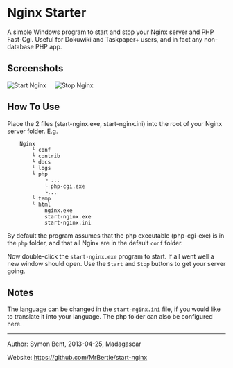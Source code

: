 ﻿Nginx Starter
======

A simple Windows program to start and stop your Nginx server and PHP Fast-Cgi.  Useful for Dokuwiki and Taskpaper+ users, and in fact any non-database PHP app.

Screenshots
------
![Start Nginx](https://taskpaperplus.googlecode.com/files/start-nginx.png)
&nbsp;&nbsp;&nbsp;
![Stop Nginx](https://taskpaperplus.googlecode.com/files/stop-nginx.png)


How To Use
------
Place the 2 files (start-nginx.exe, start-nginx.ini) into the root of your Nginx server folder.  E.g.

```
    Nginx
        └ conf
        └ contrib
        └ docs
        └ logs
        └ php
            └ ...
            └ php-cgi.exe
            └...
        └ temp
        └ html
            nginx.exe
            start-nginx.exe
            start-nginx.ini
```
      
By default the program assumes that the php executable (php-cgi-exe) is in the `php` folder, and that all Nginx are in the default `conf` folder.

Now double-click the `start-nginx.exe` program to start.  If all went well a new window should open.  Use the `Start` and `Stop` buttons to get your server going.


Notes
----
The language can be changed in the `start-nginx.ini` file, if you would like to translate it into your language.  The php folder can also be configured here.

----

Author: Symon Bent, 2013-04-25, Madagascar

Website: https://github.com/MrBertie/start-nginx
